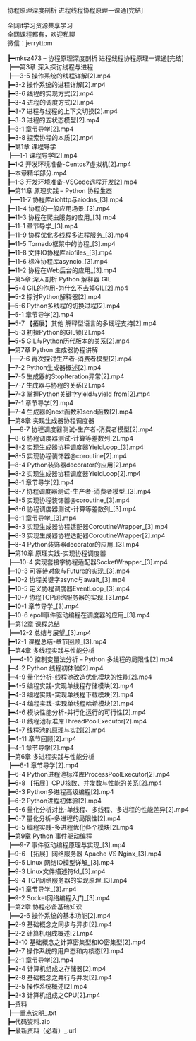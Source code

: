 协程原理深度剖析 进程线程协程原理一课通[完结]

全网it学习资源共享学习<br>全网课程都有，欢迎私聊<br>微信：jerryttom<br>

┣━mksz473 – 协程原理深度剖析 进程线程协程原理一课通[完结]<br> ┣━第3章 深入探讨线程与进程<br> ┣━3-5 操作系统的线程详解[2].mp4<br> ┣━3-2 操作系统的进程详解[2].mp4<br> ┣━3-6 线程的实现方式[2].mp4<br> ┣━3-4 进程的调度方式[2].mp4<br> ┣━3-7 进程与线程的上下文切换[2].mp4<br> ┣━3-3 进程的五状态模型[2].mp4<br> ┣━3-1 章节导学[2].mp4<br> ┣━3-8 探索协程的本质[2].mp4<br> ┣━第1章 课程导学<br> ┣━1-1 课程导学[2].mp4<br> ┣━1-2 开发环境准备-Centos7虚拟机[2].mp4<br> ┣━本章精华部分.mp4<br> ┣━1-3 开发环境准备-VSCode远程开发[2].mp4<br> ┣━第11章 原理实践 – Python 协程生态<br> ┣━11-7 协程库aiohttp与aiodns_[3].mp4<br> ┣━11-4 协程的一般应用场景_[3].mp4<br> ┣━11-3 协程在爬虫服务的应用_[3].mp4<br> ┣━11-1 章节导学_[3].mp4<br> ┣━11-9 协程优化多线程多进程服务_[3].mp4<br> ┣━11-5 Tornado框架中的协程_[3].mp4<br> ┣━11-8 文件IO协程库aiofiles_[3].mp4<br> ┣━11-6 标准协程库asyncio_[3].mp4<br> ┣━11-2 协程在Web后台的应用_[3].mp4<br> ┣━第5章 深入剖析 Python 解释器 GIL<br> ┣━5-4 GIL的作用-为什么不去掉GIL[2].mp4<br> ┣━5-2 探讨Python解释器[2].mp4<br> ┣━5-6 Python多线程的切换过程[2].mp4<br> ┣━5-1 章节导学[2].mp4<br> ┣━5-7 【拓展】其他 解释型语言的多线程支持[2].mp4<br> ┣━5-3 初探Python的GIL锁[2].mp4<br> ┣━5-5 GIL与Python历代版本的关系[2].mp4<br> ┣━第7章 Python 生成器协程讲解<br> ┣━7-6 再次探讨生产者-消费者模型[2].mp4<br> ┣━7-2 Python生成器概述[2].mp4<br> ┣━7-5 生成器的StopIteration异常[2].mp4<br> ┣━7-7 生成器与协程的关系[2].mp4<br> ┣━7-3 掌握Python关键字yield与yield from[2].mp4<br> ┣━7-1 章节导学[2].mp4<br> ┣━7-4 生成器的next函数和send函数[2].mp4<br> ┣━第8章 实现生成器协程调度器<br> ┣━8-7 协程调度器测试-生产者-消费者模型[2].mp4<br> ┣━8-6 协程调度器测试-计算等差数列[2].mp4<br> ┣━8-2 实现生成器协程调度器YieldLoop_[3].mp4<br> ┣━8-5 实现协程装饰器@coroutine[2].mp4<br> ┣━8-4 Python装饰器decorator的应用[2].mp4<br> ┣━8-2 实现生成器协程调度器YieldLoop[2].mp4<br> ┣━8-1 章节导学[2].mp4<br> ┣━8-7 协程调度器测试-生产者-消费者模型_[3].mp4<br> ┣━8-5 实现协程装饰器@coroutine_[3].mp4<br> ┣━8-6 协程调度器测试-计算等差数列_[3].mp4<br> ┣━8-1 章节导学_[3].mp4<br> ┣━8-3 实现生成器协程适配器CoroutineWrapper_[3].mp4<br> ┣━8-3 实现生成器协程适配器CoroutineWrapper[2].mp4<br> ┣━8-4 Python装饰器decorator的应用_[3].mp4<br> ┣━第10章 原理实践-实现协程调度器<br> ┣━10-4 实现套接字协程适配器SocketWrapper_[3].mp4<br> ┣━10-3 可等待对象与Future的实现_[3].mp4<br> ┣━10-2 协程关键字async与await_[3].mp4<br> ┣━10-5 定义协程调度器EventLoop_[3].mp4<br> ┣━10-7 协程TCP网络服务器的实现_[3].mp4<br> ┣━10-1 章节导学_[3].mp4<br> ┣━10-6 epoll事件驱动编程在调度器的应用_[3].mp4<br> ┣━第12章 课程总结<br> ┣━12-2 总结与展望_[3].mp4<br> ┣━12-1 课程总结-章节回顾_[3].mp4<br> ┣━第4章 多线程实践与性能分析<br> ┣━4-10 控制变量法分析 – Python 多线程的局限性[2].mp4<br> ┣━4-2 Python 线程初体验[2].mp4<br> ┣━4-9 量化分析-线程池改造优化模块的性能[2].mp4<br> ┣━4-5 编程实践-实现单线程存储模块[2].mp4<br> ┣━4-3 编程实践-实现单线程下载模块[2].mp4<br> ┣━4-4 编程实践-实现单线程哈希模块[2].mp4<br> ┣━4-6 模块性能分析-并行化运行的可行性[2].mp4<br> ┣━4-8 线程池标准库ThreadPoolExecutor[2].mp4<br> ┣━4-7 线程池的原理与实践[2].mp4<br> ┣━4-11 章节回顾[2].mp4<br> ┣━4-1 章节导学[2].mp4<br> ┣━第6章 多进程实践与性能分析<br> ┣━6-1 章节导学[2].mp4<br> ┣━6-4 Python进程池标准库ProcessPoolExecutor[2].mp4<br> ┣━6-8 【拓展】CPU核数、并发数与性能的关系[2].mp4<br> ┣━6-3 Python多进程高级编程[2].mp4<br> ┣━6-2 Python进程初体验[2].mp4<br> ┣━6-6 量化分析对比-单线程、多线程、多进程的性能差异[2].mp4<br> ┣━6-7 量化分析-多进程的局限性[2].mp4<br> ┣━6-5 编程实践-多进程优化各个模块[2].mp4<br> ┣━第9章 Python 事件驱动编程<br> ┣━9-7 事件驱动编程原理与实现_[3].mp4<br> ┣━9-6 【拓展】网络服务器 Apache VS Nginx_[3].mp4<br> ┣━9-5 Linux 网络IO模型详解_[3].mp4<br> ┣━9-3 Linux文件描述符fd_[3].mp4<br> ┣━9-4 TCP网络服务器的实现原理_[3].mp4<br> ┣━9-1 章节导学_[3].mp4<br> ┣━9-2 Socket网络编程入门_[3].mp4<br> ┣━第2章 协程必备基础知识<br> ┣━2-6 操作系统的基本功能[2].mp4<br> ┣━2-9 基础概念之同步与异步[2].mp4<br> ┣━2-2 计算机组成概述[2].mp4<br> ┣━2-10 基础概念之计算密集型和IO密集型[2].mp4<br> ┣━2-7 操作系统的用户态和内核态[2].mp4<br> ┣━2-1 章节导学[2].mp4<br> ┣━2-4 计算机组成之存储器[2].mp4<br> ┣━2-8 基础概念之并行与并发[2].mp4<br> ┣━2-5 操作系统概述[2].mp4<br> ┣━2-3 计算机组成之CPU[2].mp4<br> ┣━资料<br> ┣━重点说明_.txt<br> ┣━代码资料.zip<br> ┣━最新资料（必看）_.url